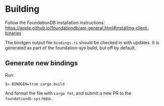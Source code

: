 
# Building 

Follow the FoundationDB installation instructions: https://apple.github.io/foundationdb/api-general.html#installing-client-binaries

The bindgen output file `bindings.rs` should be checked in with updates. It is generated as part of the foundation-sys build, but off by default.

## Generate new bindings

Run:

```console
$> BINDGEN=true cargo build
```

And format the file with `cargo fmt`, and submit a new PR to the `foundationdb-sys` repo.